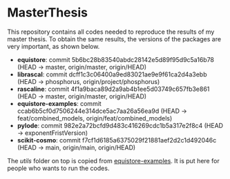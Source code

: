 # MasterThesis

This repository contains all codes needed to reproduce the results of my master thesis. To obtain the same results, the versions of the packages are very important, as shown below.

- **equistore**: commit 5b6bc28b83540abdc28142e5d89f95d9c5a16b78 (HEAD -> master, origin/master, origin/HEAD)
- **librascal**: commit dcff1c3c06400a9ed83021ae9e9f61ca2d4a3ebb (HEAD -> phosphorus, origin/project/phosphorus)
- **rascaline**: commit 4f1a9baca89d2a9ab4b1ee5d03749c657fb3e861 (HEAD -> master, origin/master, origin/HEAD)
- **equistore-examples**: commit ccab6b5cf0d7506244e314dce5ac7aa26a56ea9d (HEAD -> feat/combined_models, origin/feat/combined_models)
- **pylode**: commit 982e2a72bcfd9d483c416269cdc1b5a317e2f8c4 (HEAD -> exponentFristVersion)
- **scikit-cosmo**: commit f7cf1d6185a6375029f21881aef2d2c1d492046c (HEAD -> main, origin/main, origin/HEAD)

The *utils* folder on top is copied from [equistore-examples](https://github.com/lab-cosmo/equistore-examples). It is put here for people who wants to run the codes.
